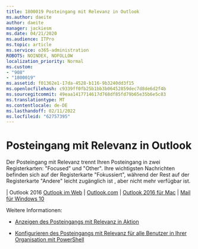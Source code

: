 ```yaml
---
title: 1800019 Posteingang mit Relevanz in Outlook
ms.author: daeite
author: daeite
manager: jackiesm
ms.date: 04/21/2020
ms.audience: ITPro
ms.topic: article
ms.service: o365-administration
ROBOTS: NOINDEX, NOFOLLOW
localization_priority: Normal
ms.custom:
- "908"
- "1800019"
ms.assetid: f01362e1-17da-4528-b116-9b3240dd3f15
ms.openlocfilehash: c9339ff0fb25b1bb3b06452859dec7d8de6d2f4b
ms.sourcegitcommit: 49eaa1417714617d768df85fd79b65e35b6e5c83
ms.translationtype: MT
ms.contentlocale: de-DE
ms.lasthandoff: 02/11/2022
ms.locfileid: "62757395"
---
```

# <a name="focused-inbox-in-outlook"></a>Posteingang mit Relevanz in Outlook

Der Posteingang mit Relevanz trennt Ihren Posteingang in zwei Registerkarten: "Focused" und "Other". Ihre wichtigsten Nachrichten befinden sich auf der Registerkarte "Fokussiert", während der Rest auf der Registerkarte "Andere" leicht zugänglich ist , aber nicht mehr verfügbar ist.
  
[](https://go.microsoft.com/fwlink/p/?linkid=2002112&amp;clcid=0x409) |  Outlook 2016 [Outlook im Web](https://go.microsoft.com/fwlink/p/?linkid=2002113&amp;clcid=0x409) |  [Outlook.com](https://go.microsoft.com/fwlink/p/?linkid=2002012&amp;clcid=0x409) |  [Outlook 2016 für Mac](https://go.microsoft.com/fwlink/p/?linkid=2002013&amp;clcid=0x409) |  [Mail für Windows 10](https://go.microsoft.com/fwlink/p/?linkid=2001919&amp;clcid=0x409)
  
Weitere Informationen:
  
- [Anzeigen des Posteingangs mit Relevanz in Aktion](https://go.microsoft.com/fwlink/p/?linkid=2002212&amp;clcid=0x409)

- [Konfigurieren des Posteingangs mit Relevanz für alle Benutzer in Ihrer Organisation mit PowerShell](https://go.microsoft.com/fwlink/p/?linkid=2002308&amp;clcid=0x409)
